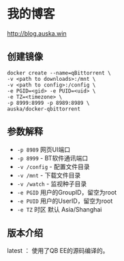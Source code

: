 # 我的博客
http://blog.auska.win

## 创建镜像

```
docker create --name=qBittorrent \
-v <path to downloads>:/mnt \
-v <path to config>:/config \
-e PGID=<gid> -e PUID=<uid> \
-e TZ=<timezone> \
-p 8999:8999 -p 8989:8989 \
auska/docker-qbittorrent
```

## 参数解释

* `-p 8989` 网页UI端口
* `-p 8999` - BT软件通讯端口
* `-v /config` - 配置文件目录
* `-v /mnt` - 下载文件目录
* `-v /watch` - 监视种子目录
* `-e PGID` 用户的GroupID，留空为root
* `-e PUID` 用户的UserID，留空为root
* `-e TZ` 时区 默认 Asia/Shanghai

## 版本介绍

latest ： 使用了QB EE的源码编译的。
